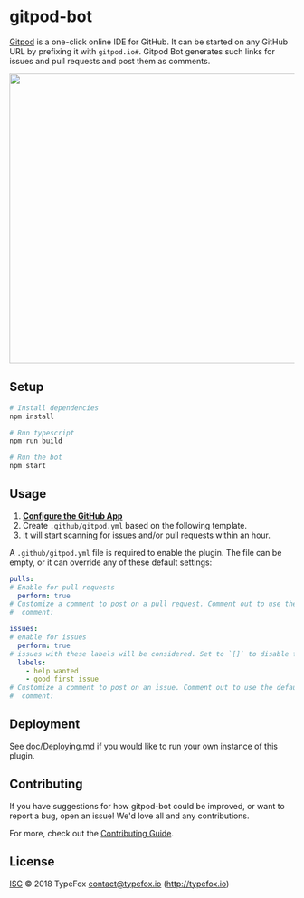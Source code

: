 # gitpod-bot

[Gitpod](http://www.gitpod.io) is a one-click online IDE for GitHub. It can be started on any GitHub URL by prefixing it with `gitpod.io#`. Gitpod Bot generates such links for issues and pull requests and post them as comments.

<img src="https://user-images.githubusercontent.com/3082655/45426649-1a2bd100-b69d-11e8-9790-91cd6850bc63.png" height="512px" />

## Setup

```sh
# Install dependencies
npm install

# Run typescript
npm run build

# Run the bot
npm start
```

## Usage

1. **[Configure the GitHub App](https://github.com/apps/gitpod-io)**
2. Create `.github/gitpod.yml` based on the following template.
3. It will start scanning for issues and/or pull requests within an hour.

A `.github/gitpod.yml` file is required to enable the plugin. The file can be empty, or it can override any of these default settings:

```yml
pulls:
# Enable for pull requests
  perform: true
# Customize a comment to post on a pull request. Comment out to use the default
#  comment:

issues:
# enable for issues
  perform: true
# issues with these labels will be considered. Set to `[]` to disable for issues
  labels:
    - help wanted
    - good first issue
# Customize a comment to post on an issue. Comment out to use the default
#  comment:
```

## Deployment

See [doc/Deploying.md](doc/Deploying.md) if you would like to run your own instance of this plugin.

## Contributing

If you have suggestions for how gitpod-bot could be improved, or want to report a bug, open an issue! We'd love all and any contributions.

For more, check out the [Contributing Guide](CONTRIBUTING.md).

## License

[ISC](LICENSE) © 2018 TypeFox <contact@typefox.io> (http://typefox.io)
